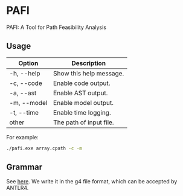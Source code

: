 # PAFI
PAFI: A Tool for Path Feasibility Analysis

## Usage

| Option       | Description                    |
|--------------|-------------------------------|
| -h, --help   | Show this help message.        |
| -c, --code   | Enable code output.            |
| -a, --ast    | Enable AST output.             |
| -m, --model  | Enable model output.           |
| -t, --time   | Enable time logging.           |
| other        | The path of input file.        |

For example:

```bash
./pafi.exe array.cpath -c -m
```

## Grammar

See [here](mini-C.g4). We write it in the g4 file format, which can be accepted by ANTLR4.
